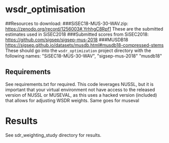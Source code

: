 # wsdr_optimisation
##Resources to download:
###SiSEC18-MUS-30-WAV.zip: 
https://zenodo.org/record/1256003#.YrhhgC8Rpf1
These are the submitted estimates used in SiSEC2018
###Submitted scores from SiSEC2018:
https://github.com/sigsep/sigsep-mus-2018
###MUSDB18
https://sigsep.github.io/datasets/musdb.html#musdb18-compressed-stems
These should go into the `wsdr_optimization` project directory with the following names: "SiSEC18-MUS-30-WAV", "sigsep-mus-2018" "musdb18"


## Requirements
See requirements.txt for required.
This code leverages NUSSL, but it is important that your virtual environment not have access to the released version of NUSSL or MUSEVAL, as this uses a hacked version (included) that allows for adjusting WSDR weights.
Same goes for museval

# Results
See sdr_weighting_study directory for results.